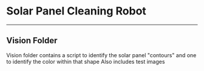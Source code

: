 # Solar Panel Cleaning Robot
----
## Vision Folder
Vision folder contains a script to identify the solar panel "contours" and one to identify the color within that shape
Also includes test images